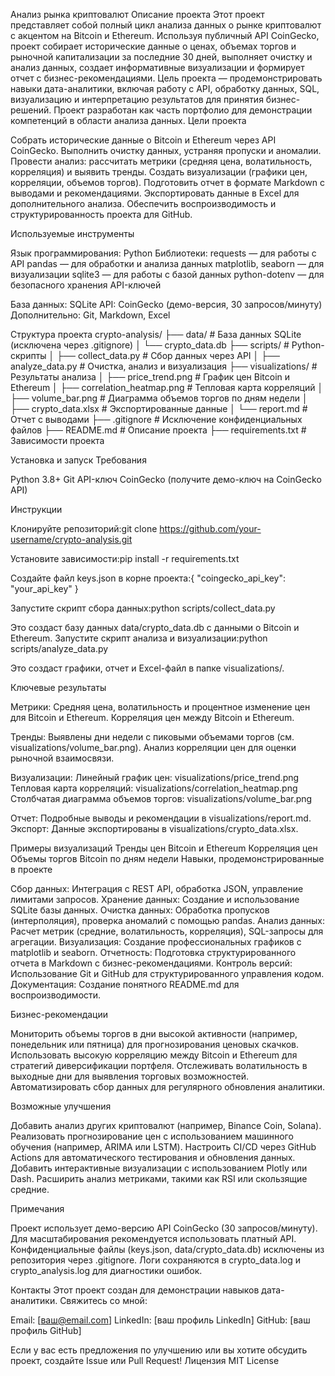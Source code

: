 Анализ рынка криптовалют
Описание проекта
Этот проект представляет собой полный цикл анализа данных о рынке криптовалют с акцентом на Bitcoin и Ethereum. Используя публичный API CoinGecko, проект собирает исторические данные о ценах, объемах торгов и рыночной капитализации за последние 30 дней, выполняет очистку и анализ данных, создает информативные визуализации и формирует отчет с бизнес-рекомендациями. 
Цель проекта — продемонстрировать навыки дата-аналитики, включая работу с API, обработку данных, SQL, визуализацию и интерпретацию результатов для принятия бизнес-решений. Проект разработан как часть портфолио для демонстрации компетенций в области анализа данных.
Цели проекта

Собрать исторические данные о Bitcoin и Ethereum через API CoinGecko.
Выполнить очистку данных, устраняя пропуски и аномалии.
Провести анализ: рассчитать метрики (средняя цена, волатильность, корреляция) и выявить тренды.
Создать визуализации (графики цен, корреляции, объемов торгов).
Подготовить отчет в формате Markdown с выводами и рекомендациями.
Экспортировать данные в Excel для дополнительного анализа.
Обеспечить воспроизводимость и структурированность проекта для GitHub.

Используемые инструменты

Язык программирования: Python
Библиотеки:
requests — для работы с API
pandas — для обработки и анализа данных
matplotlib, seaborn — для визуализации
sqlite3 — для работы с базой данных
python-dotenv — для безопасного хранения API-ключей


База данных: SQLite
API: CoinGecko (демо-версия, 30 запросов/минуту)
Дополнительно: Git, Markdown, Excel

Структура проекта
crypto-analysis/
├── data/                    # База данных SQLite (исключена через .gitignore)
│   └── crypto_data.db
├── scripts/                 # Python-скрипты
│   ├── collect_data.py      # Сбор данных через API
│   ├── analyze_data.py      # Очистка, анализ и визуализация
├── visualizations/          # Результаты анализа
│   ├── price_trend.png      # График цен Bitcoin и Ethereum
│   ├── correlation_heatmap.png # Тепловая карта корреляций
│   ├── volume_bar.png       # Диаграмма объемов торгов по дням недели
│   ├── crypto_data.xlsx     # Экспортированные данные
│   └── report.md            # Отчет с выводами
├── .gitignore               # Исключение конфиденциальных файлов
├── README.md                # Описание проекта
├── requirements.txt         # Зависимости проекта

Установка и запуск
Требования

Python 3.8+
Git
API-ключ CoinGecko (получите демо-ключ на CoinGecko API)

Инструкции

Клонируйте репозиторий:git clone https://github.com/your-username/crypto-analysis.git


Установите зависимости:pip install -r requirements.txt


Создайте файл keys.json в корне проекта:{
    "coingecko_api_key": "your_api_key"
}


Запустите скрипт сбора данных:python scripts/collect_data.py

Это создаст базу данных data/crypto_data.db с данными о Bitcoin и Ethereum.
Запустите скрипт анализа и визуализации:python scripts/analyze_data.py

Это создаст графики, отчет и Excel-файл в папке visualizations/.

Ключевые результаты

Метрики:
Средняя цена, волатильность и процентное изменение цен для Bitcoin и Ethereum.
Корреляция цен между Bitcoin и Ethereum.


Тренды:
Выявлены дни недели с пиковыми объемами торгов (см. visualizations/volume_bar.png).
Анализ корреляции цен для оценки рыночной взаимосвязи.


Визуализации:
Линейный график цен: visualizations/price_trend.png
Тепловая карта корреляций: visualizations/correlation_heatmap.png
Столбчатая диаграмма объемов торгов: visualizations/volume_bar.png


Отчет: Подробные выводы и рекомендации в visualizations/report.md.
Экспорт: Данные экспортированы в visualizations/crypto_data.xlsx.

Примеры визуализаций
Тренды цен Bitcoin и Ethereum
Корреляция цен
Объемы торгов Bitcoin по дням недели
Навыки, продемонстрированные в проекте

Сбор данных: Интеграция с REST API, обработка JSON, управление лимитами запросов.
Хранение данных: Создание и использование SQLite базы данных.
Очистка данных: Обработка пропусков (интерполяция), проверка аномалий с помощью pandas.
Анализ данных: Расчет метрик (средние, волатильность, корреляция), SQL-запросы для агрегации.
Визуализация: Создание профессиональных графиков с matplotlib и seaborn.
Отчетность: Подготовка структурированного отчета в Markdown с бизнес-рекомендациями.
Контроль версий: Использование Git и GitHub для структурированного управления кодом.
Документация: Создание понятного README.md для воспроизводимости.

Бизнес-рекомендации

Мониторить объемы торгов в дни высокой активности (например, понедельник или пятница) для прогнозирования ценовых скачков.
Использовать высокую корреляцию между Bitcoin и Ethereum для стратегий диверсификации портфеля.
Отслеживать волатильность в выходные дни для выявления торговых возможностей.
Автоматизировать сбор данных для регулярного обновления аналитики.

Возможные улучшения

Добавить анализ других криптовалют (например, Binance Coin, Solana).
Реализовать прогнозирование цен с использованием машинного обучения (например, ARIMA или LSTM).
Настроить CI/CD через GitHub Actions для автоматического тестирования и обновления данных.
Добавить интерактивные визуализации с использованием Plotly или Dash.
Расширить анализ метриками, такими как RSI или скользящие средние.

Примечания

Проект использует демо-версию API CoinGecko (30 запросов/минуту). Для масштабирования рекомендуется использовать платный API.
Конфиденциальные файлы (keys.json, data/crypto_data.db) исключены из репозитория через .gitignore.
Логи сохраняются в crypto_data.log и crypto_analysis.log для диагностики ошибок.

Контакты
Этот проект создан для демонстрации навыков дата-аналитики. Свяжитесь со мной:

Email: [ваш@email.com]
LinkedIn: [ваш профиль LinkedIn]
GitHub: [ваш профиль GitHub]

Если у вас есть предложения по улучшению или вы хотите обсудить проект, создайте Issue или Pull Request!
Лицензия
MIT License

